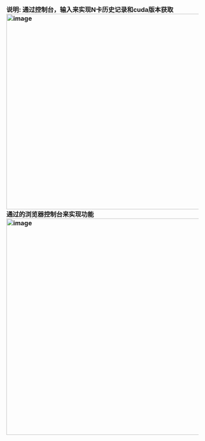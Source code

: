 <h3>说明:</>
通过控制台，输入来实现N卡历史记录和cuda版本获取
<img width="1021" height="512" alt="image" src="https://github.com/user-attachments/assets/3747075f-dff4-49f0-ac2a-dafdd66dddb2" />
通过的浏览器控制台来实现功能
<img width="1294" height="567" alt="image" src="https://github.com/user-attachments/assets/14a27084-666c-443e-81e8-2ae21c19073b" />



